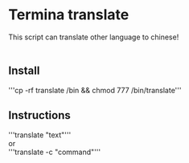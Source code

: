 # Termina translate </br>
This script can translate other language to chinese!<br>
</br>
## Install </br>
'''cp -rf translate /bin && chmod 777 /bin/translate''' </br>

## Instructions
'''translate "text"'''</br>
or</br>
'''translate -c "command"'''

